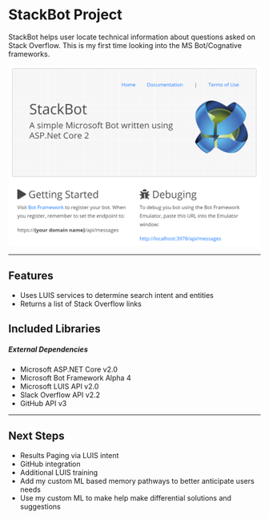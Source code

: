 StackBot Project
========

StackBot helps user locate technical information about questions asked on Stack Overflow. This is my first time looking into the MS Bot/Cognative frameworks.  

![StackBot Image](StackBot_screen.png)

---
Features
--------
*	 Uses LUIS services to determine search intent and entities
*    Returns a list of Stack Overflow links

Included Libraries
--------
##### External Dependencies

*    Microsoft ASP.NET Core v2.0
*    Microsoft Bot Framework Alpha 4
*    Microsoft LUIS API v2.0
*    Slack Overflow API v2.2
*    GitHub API v3

---
Next Steps 
-------
*    Results Paging via LUIS intent
*    GitHub integration
*    Additional LUIS training
*    Add my custom ML based memory pathways to better anticipate users needs
*    Use my custom ML to make help make differential solutions and suggestions

